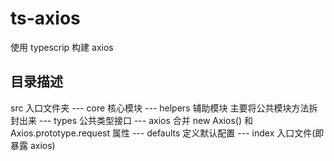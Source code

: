 # ts-axios
使用 typescrip 构建 axios

## 目录描述
src 入口文件夹
--- core 核心模块
--- helpers 辅助模块 主要将公共模块方法拆封出来
--- types 公共类型接口
--- axios  合并 new Axios() 和 Axios.prototype.request 属性
--- defaults 定义默认配置
--- index  入口文件(即暴露 axios)

